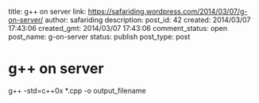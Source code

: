 title: g++ on server
link: https://safariding.wordpress.com/2014/03/07/g-on-server/
author: safariding
description: 
post_id: 42
created: 2014/03/07 17:43:06
created_gmt: 2014/03/07 17:43:06
comment_status: open
post_name: g-on-server
status: publish
post_type: post

# g++ on server

g++ -std=c++0x *.cpp -o output_filename
